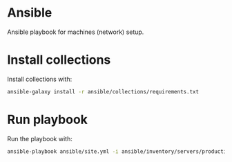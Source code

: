 Ansible
================

Ansible playbook for machines (network) setup.

# Install collections
Install collections with:
```sh
ansible-galaxy install -r ansible/collections/requirements.txt
```

# Run playbook
Run the playbook with:
```sh
ansible-playbook ansible/site.yml -i ansible/inventory/servers/production
```
